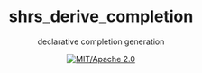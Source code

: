 
<div align="center">

# shrs_derive_completion

declarative completion generation

[![MIT/Apache 2.0](https://img.shields.io/badge/license-MIT%2FApache-blue.svg)](#)

</div>
